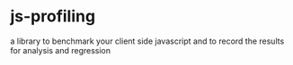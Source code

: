 js-profiling
============

a library to benchmark your client side javascript and to record the results for analysis and regression